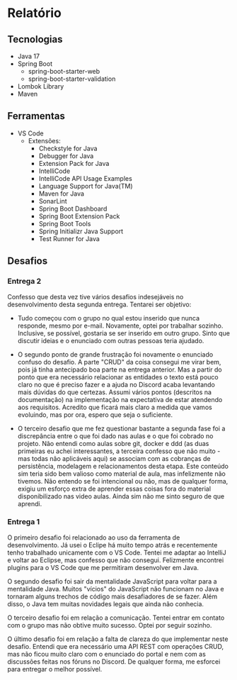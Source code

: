 # Relatório

## Tecnologias
- Java 17
- Spring Boot
    - spring-boot-starter-web
    - spring-boot-starter-validation
- Lombok Library
- Maven

## Ferramentas
- VS Code
    - Extensões: 
        - Checkstyle for Java
        - Debugger for Java
        - Extension Pack for Java
        - IntelliCode
        - IntelliCode API Usage Examples
        - Language Support for Java(TM)
        - Maven for Java
        - SonarLint
        - Spring Boot Dashboard
        - Spring Boot Extension Pack
        - Spring Boot Tools
        - Spring Initializr Java Support
        - Test Runner for Java

## Desafios

### Entrega 2
Confesso que desta vez tive vários desafios indesejáveis no desenvolvimento desta segunda entrega. Tentarei ser objetivo:

- Tudo começou com o grupo no qual estou inserido que nunca responde, mesmo por e-mail. Novamente, optei por trabalhar sozinho. Inclusive, se possível, gostaria se ser inserido em outro grupo. Sinto que discutir ideias e o enunciado com outras pessoas teria ajudado.

- O segundo ponto de grande frustração foi novamente o enunciado confuso do desafio. A parte "CRUD" da coisa consegui me virar bem, pois já tinha antecipado boa parte na entrega anterior. Mas a partir do ponto que era necessário relacionar as entidades o texto está pouco claro no que é preciso fazer e a ajuda no Discord acaba levantando mais dúvidas do que certezas. Assumi vários pontos (descritos na documentação) na implementação na expectativa de estar atendendo aos requisitos. Acredito que ficará mais claro a medida que vamos evoluindo, mas por ora, espero que seja o suficiente.

- O terceiro desafio que me fez questionar bastante a segunda fase foi a discrepância entre o que foi dado nas aulas e o que foi cobrado no projeto. Não entendi como aulas sobre git, docker e ddd (as duas primeiras eu achei interessantes, a terceira confesso que não muito - mas todas não aplicáveis aqui) se associam com as cobranças de persistência, modelagem e relacionamentos desta etapa. Este conteúdo sim teria sido bem valioso como material de aula, mas infelizmente não tivemos. Não entendo se foi intencional ou não, mas de qualquer forma, exigiu um esforço extra de aprender essas coisas fora do material disponibilizado nas video aulas. Ainda sim não me sinto seguro de que aprendi.


### Entrega 1
O primeiro desafio foi relacionado ao uso da ferramenta de desenvolvimento. Já usei o Eclipe há muito tempo atrás e recentemente tenho trabalhado unicamente com o VS Code. Tentei me adaptar ao IntelliJ e voltar ao Eclipse, mas confesso que não consegui. Felizmente encontrei plugins para o VS Code que me permitiram desenvolver em Java.

O segundo desafio foi sair da mentalidade JavaScript para voltar para a mentalidade Java. Muitos "vícios" do JavaScript não funcionam no Java e tornaram alguns trechos de código mais desafiadores de se fazer. Além disso, o Java tem muitas novidades legais que ainda não conhecia.

O terceiro desafio foi em relação a comunicação. Tentei entrar em contato com o grupo mas não obtive muito sucesso. Optei por seguir sozinho.

O último desafio foi em relação a falta de clareza do que implementar neste desafio. Entendi que era necessário uma API REST com operações CRUD, mas não ficou muito claro com o enunciado do portal e nem com as discussões feitas nos fóruns no Discord. De qualquer forma, me esforcei para entregar o melhor possível.
